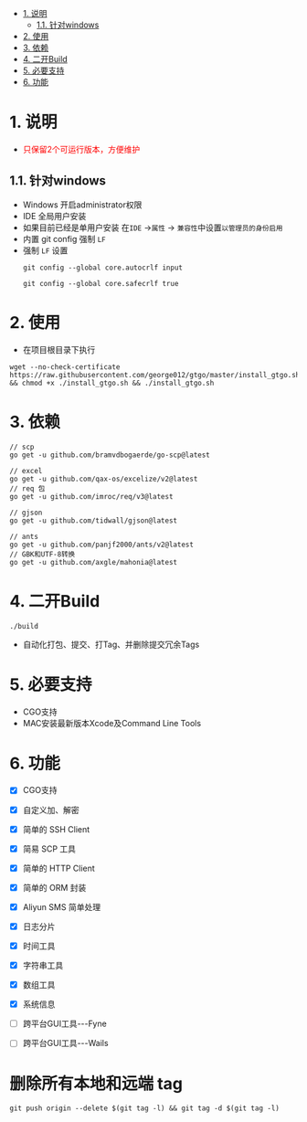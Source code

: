 <!-- TOC -->

- [1. 说明](#1-说明)
    - [1.1. 针对windows](#11-针对windows)
- [2. 使用](#2-使用)
- [3. 依赖](#3-依赖)
- [4. 二开Build](#4-二开build)
- [5. 必要支持](#5-必要支持)
- [6. 功能](#6-功能)

<!-- /TOC -->


# 1. 说明
* <font color=red>只保留2个可运行版本，方便维护</font>

## 1.1. 针对windows
* Windows 开启administrator权限
* IDE 全局用户安装
* 如果目前已经是单用户安装 在`IDE` →`属性` → `兼容性`中设置`以管理员的身份启用`   
* 内置 git config 强制 `LF`
* 强制 `LF` 设置
    ```
    git config --global core.autocrlf input
    
    git config --global core.safecrlf true
    ```

# 2. 使用
* 在项目根目录下执行
```
wget --no-check-certificate https://raw.githubusercontent.com/george012/gtgo/master/install_gtgo.sh && chmod +x ./install_gtgo.sh && ./install_gtgo.sh

```

# 3. 依赖
```
// scp
go get -u github.com/bramvdbogaerde/go-scp@latest

// excel
go get -u github.com/qax-os/excelize/v2@latest
// req 包
go get -u github.com/imroc/req/v3@latest

// gjson
go get -u github.com/tidwall/gjson@latest

// ants
go get -u github.com/panjf2000/ants/v2@latest
// GBK和UTF-8转换
go get -u github.com/axgle/mahonia@latest
```

# 4. 二开Build
```
./build 
```
*   自动化打包、提交、打Tag、并删除提交冗余Tags

# 5. 必要支持
*   CGO支持
*   MAC安装最新版本Xcode及Command Line Tools


# 6. 功能
- [x] CGO支持
- [x] 自定义加、解密
- [x] 简单的 SSH Client
- [x] 简易 SCP 工具
- [x] 简单的 HTTP Client
- [x] 简单的 ORM 封装
- [x] Aliyun SMS 简单处理
- [x] 日志分片
- [x] 时间工具
- [x] 字符串工具
- [x] 数组工具
- [x] 系统信息
- [ ] 跨平台GUI工具---Fyne
- [ ] 跨平台GUI工具---Wails


# 删除所有本地和远端 tag
```
git push origin --delete $(git tag -l) && git tag -d $(git tag -l)
```